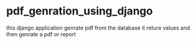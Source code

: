 # pdf_genration_using_django
 this django application genrate pdf from the database it reture values and then genrate a pdf or report 
 
